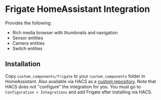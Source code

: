 # Frigate HomeAssistant Integration

Provides the following:
- Rich media browser with thumbnails and navigation
- Sensor entities
- Camera entities
- Switch entities

## Installation
Copy `custom_components/frigate` to your `custom_components` folder in HomeAssistant. Also available via HACS as a [custom repository](https://hacs.xyz/docs/faq/custom_repositories). Note that HACS does not "configure" the integration for you. You must go to `Configuration > Integrations` and add Frigate after installing via HACS.
